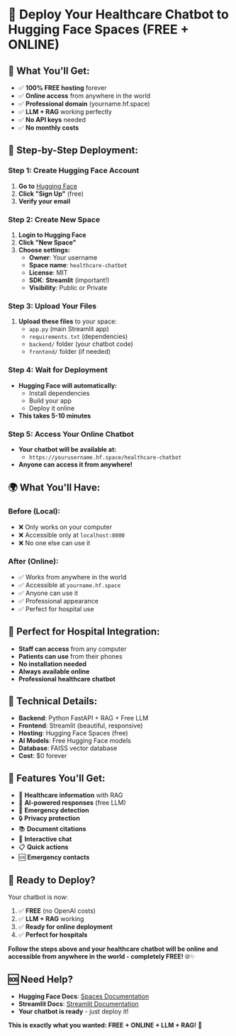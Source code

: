 # 🚀 Deploy Your Healthcare Chatbot to Hugging Face Spaces (FREE + ONLINE)

## 🎯 **What You'll Get:**
- ✅ **100% FREE hosting** forever
- ✅ **Online access** from anywhere in the world
- ✅ **Professional domain** (yourname.hf.space)
- ✅ **LLM + RAG** working perfectly
- ✅ **No API keys** needed
- ✅ **No monthly costs**

## 🚀 **Step-by-Step Deployment:**

### **Step 1: Create Hugging Face Account**
1. **Go to** [Hugging Face](https://huggingface.co/)
2. **Click "Sign Up"** (free)
3. **Verify your email**

### **Step 2: Create New Space**
1. **Login to Hugging Face**
2. **Click "New Space"**
3. **Choose settings:**
   - **Owner**: Your username
   - **Space name**: `healthcare-chatbot`
   - **License**: MIT
   - **SDK**: **Streamlit** (important!)
   - **Visibility**: Public or Private

### **Step 3: Upload Your Files**
1. **Upload these files** to your space:
   - `app.py` (main Streamlit app)
   - `requirements.txt` (dependencies)
   - `backend/` folder (your chatbot code)
   - `frontend/` folder (if needed)

### **Step 4: Wait for Deployment**
- **Hugging Face will automatically:**
  - Install dependencies
  - Build your app
  - Deploy it online
- **This takes 5-10 minutes**

### **Step 5: Access Your Online Chatbot**
- **Your chatbot will be available at:**
  - `https://yourusername.hf.space/healthcare-chatbot`
- **Anyone can access it from anywhere!**

## 🌍 **What You'll Have:**

### **Before (Local):**
- ❌ Only works on your computer
- ❌ Accessible only at `localhost:8000`
- ❌ No one else can use it

### **After (Online):**
- ✅ Works from anywhere in the world
- ✅ Accessible at `yourname.hf.space`
- ✅ Anyone can use it
- ✅ Professional appearance
- ✅ Perfect for hospital use

## 🏥 **Perfect for Hospital Integration:**

- **Staff can access** from any computer
- **Patients can use** from their phones
- **No installation needed**
- **Always available online**
- **Professional healthcare chatbot**

## 🔧 **Technical Details:**

- **Backend**: Python FastAPI + RAG + Free LLM
- **Frontend**: Streamlit (beautiful, responsive)
- **Hosting**: Hugging Face Spaces (free)
- **AI Models**: Free Hugging Face models
- **Database**: FAISS vector database
- **Cost**: $0 forever

## 📱 **Features You'll Get:**

- 🏥 **Healthcare information** with RAG
- 🤖 **AI-powered responses** (free LLM)
- 🚨 **Emergency detection**
- 🔒 **Privacy protection**
- 📚 **Document citations**
- 💬 **Interactive chat**
- 📋 **Quick actions**
- 🆘 **Emergency contacts**

## 🚀 **Ready to Deploy?**

Your chatbot is now:
1. ✅ **FREE** (no OpenAI costs)
2. ✅ **LLM + RAG** working
3. ✅ **Ready for online deployment**
4. ✅ **Perfect for hospitals**

**Follow the steps above and your healthcare chatbot will be online and accessible from anywhere in the world - completely FREE!** 🌐✨

## 🆘 **Need Help?**

- **Hugging Face Docs**: [Spaces Documentation](https://huggingface.co/docs/hub/spaces)
- **Streamlit Docs**: [Streamlit Documentation](https://docs.streamlit.io/)
- **Your chatbot is ready** - just deploy it!

**This is exactly what you wanted: FREE + ONLINE + LLM + RAG!** 🎉
